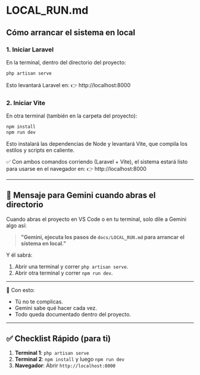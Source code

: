 # LOCAL_RUN.md
## Cómo arrancar el sistema en local

### 1. Iniciar Laravel
En la terminal, dentro del directorio del proyecto:
```bash
php artisan serve
```

Esto levantará Laravel en:
👉 http://localhost:8000

### 2. Iniciar Vite

En otra terminal (también en la carpeta del proyecto):
```bash
npm install
npm run dev
```

Esto instalará las dependencias de Node y levantará Vite, que compila los estilos y scripts en caliente.

✅ Con ambos comandos corriendo (Laravel + Vite), el sistema estará listo para usarse en el navegador en:
👉 http://localhost:8000


---

## 📝 Mensaje para Gemini cuando abras el directorio

Cuando abras el proyecto en VS Code o en tu terminal, solo dile a Gemini algo así:

> **"Gemini, ejecuta los pasos de `docs/LOCAL_RUN.md` para arrancar el sistema en local."**

Y él sabrá:
1. Abrir una terminal y correr `php artisan serve`.  
2. Abrir otra terminal y correr `npm run dev`.  

---

📌 Con esto:  
- Tú no te complicas.  
- Gemini sabe qué hacer cada vez.  
- Todo queda documentado dentro del proyecto.  

---

## ✅ Checklist Rápido (para ti)

1.  **Terminal 1**: `php artisan serve`
2.  **Terminal 2**: `npm install` y luego `npm run dev`
3.  **Navegador**: Abrir `http://localhost:8000`